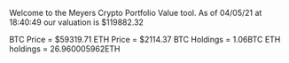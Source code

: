 Welcome to the Meyers Crypto Portfolio Value tool. 
As of 04/05/21 at 18:40:49 our valuation is $119882.32 

BTC Price = $59319.71
 ETH Price = $2114.37
BTC Holdings = 1.06BTC
 ETH holdings = 26.960005962ETH 
